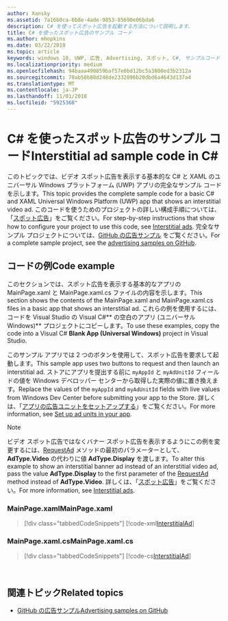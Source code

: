 ```yaml
---
author: Xansky
ms.assetid: 7a16b0ca-6b8e-4ade-9853-85690e06bda6
description: C# を使ってスポット広告を起動する方法について説明します。
title: C# を使ったスポット広告のサンプル コード
ms.author: mhopkins
ms.date: 03/22/2018
ms.topic: article
keywords: windows 10, UWP, 広告, Advertising, スポット, C#, サンプルコード
ms.localizationpriority: medium
ms.openlocfilehash: 94baaa490859baf57e0bd12bc5a3800ed3b2312a
ms.sourcegitcommit: 70ab58b88d248de2332096b20dbd6a4643d137a4
ms.translationtype: MT
ms.contentlocale: ja-JP
ms.lasthandoff: 11/01/2018
ms.locfileid: "5925368"
---
```

# <a name="interstitial-ad-sample-code-in-c"></a><span data-ttu-id="c1f71-104">C\# を使ったスポット広告のサンプル コード</span><span class="sxs-lookup"><span data-stu-id="c1f71-104">Interstitial ad sample code in C\#</span></span> #  

<span data-ttu-id="c1f71-105">このトピックでは、ビデオ スポット広告を表示する基本的な C# と XAML のユニバーサル Windows プラットフォーム (UWP) アプリの完全なサンプル コードを示します。</span><span class="sxs-lookup"><span data-stu-id="c1f71-105">This topic provides the complete sample code for a basic C# and XAML Universal Windows Platform (UWP) app that shows an interstitial video ad.</span></span> <span data-ttu-id="c1f71-106">このコードを使うためのプロジェクトの詳しい構成手順については、「[スポット広告](interstitial-ads.md)」をご覧ください。</span><span class="sxs-lookup"><span data-stu-id="c1f71-106">For step-by-step instructions that show how to configure your project to use this code, see [Interstitial ads](interstitial-ads.md).</span></span> <span data-ttu-id="c1f71-107">完全なサンプル プロジェクトについては、[GitHub の広告サンプル](http://aka.ms/githubads) をご覧ください。</span><span class="sxs-lookup"><span data-stu-id="c1f71-107">For a complete sample project, see the [advertising samples on GitHub](http://aka.ms/githubads).</span></span>

## <a name="code-example"></a><span data-ttu-id="c1f71-108">コードの例</span><span class="sxs-lookup"><span data-stu-id="c1f71-108">Code example</span></span>

<span data-ttu-id="c1f71-109">このセクションでは、スポット広告を表示する基本的なアプリの MainPage.xaml と MainPage.xaml.cs ファイルの内容を示します。</span><span class="sxs-lookup"><span data-stu-id="c1f71-109">This section shows the contents of the MainPage.xaml and MainPage.xaml.cs files in a basic app that shows an interstitial ad.</span></span> <span data-ttu-id="c1f71-110">これらの例を使用するには、コードを Visual Studio の Visual C#\*\* の空白のアプリ (ユニバーサル Windows)\*\* プロジェクトにコピーします。</span><span class="sxs-lookup"><span data-stu-id="c1f71-110">To use these examples, copy the code into a Visual C# **Blank App (Universal Windows)** project in Visual Studio.</span></span>

<span data-ttu-id="c1f71-111">このサンプル アプリでは 2 つのボタンを使用して、スポット広告を要求して起動します。</span><span class="sxs-lookup"><span data-stu-id="c1f71-111">This sample app uses two buttons to request and then launch an interstitial ad.</span></span> <span data-ttu-id="c1f71-112">ストアにアプリを提出する前に ```myAppId``` と ```myAdUnitId``` フィールドの値を Windows デベロッパー センターから取得した実際の値に置き換えます。</span><span class="sxs-lookup"><span data-stu-id="c1f71-112">Replace the values of the ```myAppId``` and ```myAdUnitId``` fields with live values from Windows Dev Center before submitting your app to the Store.</span></span> <span data-ttu-id="c1f71-113">詳しくは、「[アプリの広告ユニットをセットアップする](set-up-ad-units-in-your-app.md#live-ad-units)」をご覧ください。</span><span class="sxs-lookup"><span data-stu-id="c1f71-113">For more information, see [Set up ad units in your app](set-up-ad-units-in-your-app.md#live-ad-units).</span></span>

> [!NOTE]
> <span data-ttu-id="c1f71-114">ビデオ スポット広告ではなくバナー スポット広告を表示するようにこの例を変更するには、[RequestAd](https://docs.microsoft.com/uwp/api/microsoft.advertising.winrt.ui.interstitialad.requestad) メソッドの最初のパラメーターとして、**AdType.Video** の代わりに値 **AdType.Display** を渡します。</span><span class="sxs-lookup"><span data-stu-id="c1f71-114">To alter this example to show an interstitial banner ad instead of an interstitial video ad, pass the value **AdType.Display** to the first parameter of the [RequestAd](https://docs.microsoft.com/uwp/api/microsoft.advertising.winrt.ui.interstitialad.requestad) method instead of **AdType.Video**.</span></span> <span data-ttu-id="c1f71-115">詳しくは、「[スポット広告](interstitial-ads.md)」をご覧ください。</span><span class="sxs-lookup"><span data-stu-id="c1f71-115">For more information, see [Interstitial ads](interstitial-ads.md).</span></span>

### <a name="mainpagexaml"></a><span data-ttu-id="c1f71-116">MainPage.xaml</span><span class="sxs-lookup"><span data-stu-id="c1f71-116">MainPage.xaml</span></span>

> [!div class="tabbedCodeSnippets"]
[!code-xml[InterstitialAd](./code/AdvertisingSamples/InterstitialAdSamples/cs/MainPage.xaml#L1-L13)]

### <a name="mainpagexamlcs"></a><span data-ttu-id="c1f71-117">MainPage.xaml.cs</span><span class="sxs-lookup"><span data-stu-id="c1f71-117">MainPage.xaml.cs</span></span>

> [!div class="tabbedCodeSnippets"]
[!code-cs[InterstitialAd](./code/AdvertisingSamples/InterstitialAdSamples/cs/MainPage.xaml.cs#CompleteSample)]

 
## <a name="related-topics"></a><span data-ttu-id="c1f71-118">関連トピック</span><span class="sxs-lookup"><span data-stu-id="c1f71-118">Related topics</span></span>

* [<span data-ttu-id="c1f71-119">GitHub の広告サンプル</span><span class="sxs-lookup"><span data-stu-id="c1f71-119">Advertising samples on GitHub</span></span>](http://aka.ms/githubads)
 
